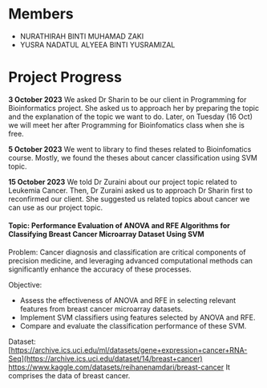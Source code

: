 # Members
- NURATHIRAH BINTI MUHAMAD ZAKI
- YUSRA NADATUL ALYEEA BINTI YUSRAMIZAL

# Project Progress
**3 October 2023**
We asked Dr Sharin to be our client in Programming for Bioinformatics project. 
She asked us to approach her by preparing the topic and the explanation of the topic we want to do. 
Later, on Tuesday (16 Oct) we will meet her after Programming for Bioinfomatics class when she is free.

**5 October 2023** 
We went to library to find theses related to Bioinfomatics course. 
Mostly, we found the theses about cancer classification using SVM topic.

**15 October 2023** 
We told Dr Zuraini about our project topic related to Leukemia Cancer. Then, Dr Zuraini asked us to approach Dr Sharin first to reconfirmed our client.
She suggested us related topics about cancer we can use as our project topic.

#### Topic: Performance Evaluation of ANOVA and RFE Algorithms for Classifying Breast Cancer Microarray Dataset Using SVM
Problem: Cancer diagnosis and classification are critical components of precision medicine, and leveraging advanced computational methods can significantly enhance the accuracy of these processes. 

Objective:
- Assess the effectiveness of ANOVA and RFE in selecting relevant features from breast cancer microarray datasets.
- Implement SVM classifiers using features selected by ANOVA and RFE.
- Compare and evaluate the classification performance of these SVM.

Dataset: [https://archive.ics.uci.edu/ml/datasets/gene+expression+cancer+RNA-Seq](https://archive.ics.uci.edu/dataset/14/breast+cancer)
https://www.kaggle.com/datasets/reihanenamdari/breast-cancer 
    It comprises the data of breast cancer.
  
